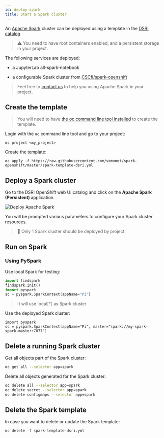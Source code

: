 ```yaml
---
id: deploy-spark
title: Start a Spark cluster
---
```


An [Apache Spark](https://spark.apache.org/) cluster can be deployed using a template in the [DSRI catalog](https://app.dsri.unimaas.nl:8443/console/catalog).

> ⚠️ You need to have root containers enabled, and a persistent storage in your project. 

The following services are deployed:

* a JupyterLab all-spark-notebook

* a configurable Spark cluster from [CSCfi/spark-openshift](https://github.com/CSCfi/spark-openshift)

> Feel free to [contact us](/dsri-documentation/help) to help you using Apache Spark in your project.

## Create the template

> You will need to have [the oc command line tool installed](/dsri-documentation/docs/openshift-install) to create the template.

Login with the `oc` command line tool and go to your project:

```shell
oc project <my_project>
```

Create the template:

```shell
oc apply -f https://raw.githubusercontent.com/vemonet/spark-openshift/master/spark-template-dsri.yml
```

## Deploy a Spark cluster

Go to the DSRI OpenShift web UI catalog and click on the **Apache Spark (Persistent)** application.

<img src="/dsri-documentation/img/screenshot-deploy-spark.png" alt="Deploy Apache Spark" style="max-width: 100%; max-height: 100%;" />

You will be prompted various parameters to configure your Spark cluster resources.

> 🚫 Only 1 Spark cluster should be deployed by project.

## Run on Spark

### Using PySpark

Use local Spark for testing:

```python
import findspark
findspark.init()
import pyspark
sc = pyspark.SparkContext(appName="Pi")
```

> It will use local[*] as Spark cluster

Use the deployed Spark cluster:

```shell
import pyspark
sc = pyspark.SparkContext(appName="Pi", master="spark://my-spark-spark-master:7077")
```

## Delete a running Spark cluster

Get all objects part of the Spark cluster:

```bash
oc get all --selector app=spark
```

Delete all objects generated for the Spark cluster:

```bash
oc delete all --selector app=spark
oc delete secret --selector app=spark
oc delete configmaps --selector app=spark
```

## Delete the Spark template

In case you want to delete or update the Spark template:

```shell
oc delete -f spark-template-dsri.yml
```

